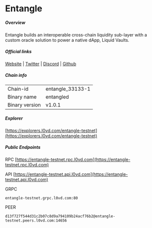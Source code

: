 # Entangle


##### Overview
Entangle builds an interoperable cross-chain liquidity sub-layer with a custom oracle solution to power a native dApp, Liquid Vaults.


##### Official links
[Website](https://www.entangle.fi/) | [Twitter](https://twitter.com/Entanglefi) | [Discord](https://discord.com/invite/entanglefi) | [Github](https://github.com/Entangle-Protocol)

##### Chain info

|  |  |
| ------ | ------ |
| Chain-id | entangle_33133-1 |
| Binary name | entangled |
| Binary version | v1.0.1 |

##### Explorer
[https://explorers.l0vd.com/entangle-testnet](https://explorers.l0vd.com/entangle-testnet)

##### Public Endpoints
RPC
[https://entangle-testnet.rpc.l0vd.com](https://entangle-testnet.rpc.l0vd.com)

API
[https://entangle-testnet.api.l0vd.com](https://entangle-testnet.api.l0vd.com)

GRPC
```
entangle-testnet.grpc.l0vd.com:80
```

PEER
```
d13f727f544d31c2b07c8d9a794109b24acf76b2@entangle-testnet.peers.l0vd.com:14656
```